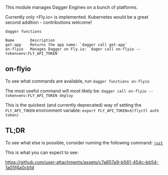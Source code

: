 This module manages Dagger Engines on a bunch of platforms.

Currently only <Fly.io> is implemented. Kubernetes would be a great second addition - contributions welcome!

```console
dagger functions

Name       Description
get-app    Returns the app name: `dagger call get-app`
on-flyio   Manages Dagger on Fly.io: `dager call on-flyio --token=env:FLY_API_TOKEN`
```

## on-flyio

To see what commands are available, run `dagger functions on-flyio`

The most useful command will most likely be: `dagger call on-flyio --token=env:FLY_API_TOKEN deploy`

This is the quickest (and currently deprecated) way of setting the `FLY_API_TOKEN` environment variable: `export FLY_API_TOKEN=$(flyctl auth token)`

## TL;DR

To see what else is possible, consider running the following command: [`just`](https://github.com/casey/just)

This is what you can expect to see:

https://github.com/user-attachments/assets/c7a857a9-b561-454c-bb54-1a05f4a0cb1d
